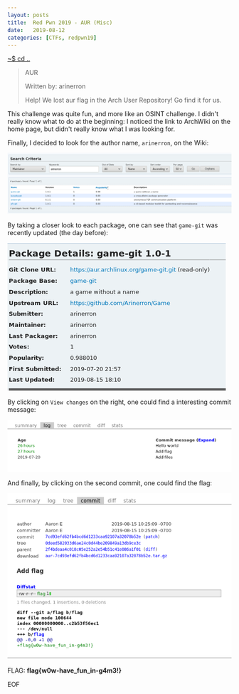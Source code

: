 ```yaml
---
layout: posts
title:  Red Pwn 2019 - AUR (Misc)
date:   2019-08-12
categories: [CTFs, redpwn19]
---
```


[~$ cd ..](/ctfs/redpwn19/2019/08/12/index.html)

>AUR
>
>Written by: arinerron
>
>Help! We lost aur flag in the Arch User Repository! Go find it for us.

This challenge was quite fun, and more like an OSINT challenge. I didn't really know what to do at the beginning: I noticed the link to ArchWiki on the home page, but didn't really know what I was looking for.

Finally, I decided to look for the author name, `arinerron`, on the Wiki:

![author](/assets/res/CTFs/redpwn19/aur/author.png)

By taking a closer look to each package, one can see that `game-git` was recently updated (the day before):

![game-git](/assets/res/CTFs/redpwn19/aur/game-git.png)

By clicking on `View changes` on the right, one could find a interesting commit message:

![changes](/assets/res/CTFs/redpwn19/aur/changes.png)

And finally, by clicking on the second commit, one could find the flag:

![flag](/assets/res/CTFs/redpwn19/aur/flag.png)

FLAG: **flag{w0w-have_fun_in-g4m3!}**

EOF
